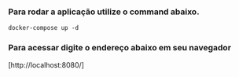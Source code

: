 ### Para rodar a aplicação utilize o command abaixo.

```
docker-compose up -d 
```

### Para acessar digite o endereço abaixo em seu navegador
[http://localhost:8080/]